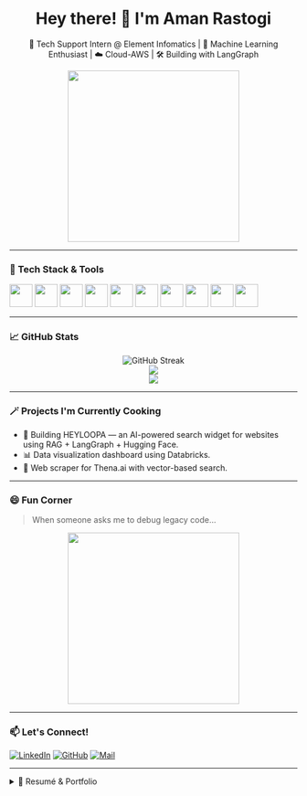 <h1 align="center">Hey there! 👋 I'm Aman Rastogi</h1>
<p align="center">🚀 Tech Support Intern @ Element Infomatics | 🧠 Machine Learning Enthusiast | ☁️ Cloud-AWS | 🛠️ Building with LangGraph</p>

<p align="center">
  <img src="https://media.giphy.com/media/v1.Y2lkPTc5MGI3NjExb3ptcTgyazR2dzFwbnVvMG8yYXRsdXExN3lxN3F3OHBzMGpxNmtvNyZlcD12MV9naWZzX3NlYXJjaCZjdD1n/McDhivZTqD1fKSbnZf/giphy.gif" width="300"/>
</p>

---

### 🔧 Tech Stack & Tools
<p>
  <img src="https://cdn.jsdelivr.net/gh/devicons/devicon/icons/python/python-original.svg" width="40"/>
  <img src="https://cdn.jsdelivr.net/gh/devicons/devicon/icons/fastapi/fastapi-original.svg" width="40"/>
  <img src="https://cdn.jsdelivr.net/gh/devicons/devicon/icons/javascript/javascript-original.svg" width="40"/>
  <img src="https://cdn.jsdelivr.net/gh/devicons/devicon/icons/react/react-original.svg" width="40"/>
  <img src="https://cdn.jsdelivr.net/gh/devicons/devicon/icons/html5/html5-original.svg" width="40"/>
  <img src="https://cdn.jsdelivr.net/gh/devicons/devicon/icons/css3/css3-original.svg" width="40"/>
  <img src="https://cdn.jsdelivr.net/gh/devicons/devicon/icons/docker/docker-original.svg" width="40"/>
  <img src="https://cdn.jsdelivr.net/gh/devicons/devicon/icons/git/git-original.svg" width="40"/>
  <img src="https://cdn.jsdelivr.net/gh/devicons/devicon/icons/aws/aws-original.svg" width="40"/>
  <img src="https://cdn.jsdelivr.net/gh/devicons/devicon/icons/databricks/databricks-original.svg" width="40"/>
</p>

---

### 📈 GitHub Stats
<p align="center">
  <img src="https://github-readme-streak-stats.herokuapp.com/?user=Sterling-Coder&theme=tokyonight" alt="GitHub Streak"/>
  <br/>
  <img src="https://github-readme-stats.vercel.app/api?username=Sterling-Coder&show_icons=true&theme=tokyonight"/>
  <br/>
  <img src="https://github-readme-stats.vercel.app/api/top-langs/?username=Sterling-Coder&layout=compact&theme=tokyonight"/>
</p>

---

### 🪄 Projects I'm Currently Cooking
- 🧠 Building HEYLOOPA — an AI-powered search widget for websites using RAG + LangGraph + Hugging Face.
- 📊 Data visualization dashboard using Databricks.
- 🧹 Web scraper for Thena.ai with vector-based search.

---

### 😄 Fun Corner
> When someone asks me to debug legacy code...

<p align="center">
  <img src="https://media.giphy.com/media/3oKIPwoeGErMmaI43C/giphy.gif" width="300"/>
</p>

---

### 📫 Let's Connect!
[![LinkedIn](https://img.shields.io/badge/LinkedIn-blue?style=flat&logo=linkedin&logoColor=white)](https://www.linkedin.com/)
[![GitHub](https://img.shields.io/badge/GitHub-181717?style=flat&logo=github&logoColor=white)](https://github.com/Sterling-Coder)
[![Mail](https://img.shields.io/badge/Gmail-D14836?style=flat&logo=gmail&logoColor=white)](mailto:your-email@example.com)

---

<details>
<summary>📄 Resumé & Portfolio</summary>

- 📄 [Resume](#) <!-- Replace with actual resume URL -->
- 💼 [Portfolio](#) <!-- Replace with portfolio if you create one -->
</details>
